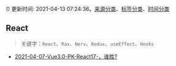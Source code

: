 :alarm_clock: 更新时间: 2021-04-13 07:24:36。[来源分类](../README.md)、[标签分类](../TAGS.md)、[时间分类](../TIMELINE.md)

## React


> 关键字：`React`、`Rax`、`Nerv`、`Redux`、`useEffect`、`Hooks`



- [2021-04-07-Vue3.0-PK-React17-，谁胜?](https://www.ershicimi.com/p/659bb26a3627c19926d74b7d1ef3c38f) 